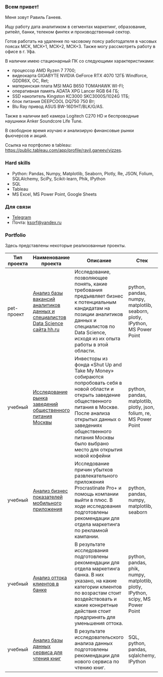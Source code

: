 ### Всем привет!

Меня зовут Равиль Ганеев.

Ищу работу дата аналитиком в сегментах маркетинг, образование, ритейл, банки, телеком финтех и производственный сектор.

Готов работать на удаленке по часовому поясу работодателя в часовых поясах МСК, МСК+1, МСК+2, МСК+3. Также могу рассмотреть работу в офисе в г. Уфа.

В наличии имею стационарный ПК со следующими характеристиками:
- процессор AMD Ryzen 7 7700;
- видеокарта GIGABYTE NVIDIA GeForce RTX 4070 12ГБ Windforce, GDDR6X, OC, Ret;
- материнская плата MSI MAG B650 TOMAHAWK WI-FI;
- оперативная память ADATA XPG Lancer RGB 64 ГБ;
- SSD накопитель Kingston KC3000 SKC3000S/1024G 1ТБ;
- блок питания DEEPCOOL DQ750 750 Вт;
- Blu Ray привод ASUS BW-16D1HT/BLK/G/AS.

Также в наличии веб камера Logitech C270 HD и беспроводные наушники Anker Soundcore Life Tune.

В свободное время изучаю и анализирую финансовые рынки фьючерсов и акций.

Ссылка на портфолио в tableau: https://public.tableau.com/app/profile/ravil.ganeev/vizzes.

### Hard skills
- Python: Pandas, Numpy, Matplotlib, Seaborn, Plotly, Re, JSON, Folium, SQLAlchemy, SciPy, Scikit-learn, Phik, IPython
- SQL
- Tableau
- MS Excel, MS Power Point, Google Sheets

### Для связи
- [Telegram](https://t.me/Ravil_Gn)
- Почта: ksorf@yandex.ru

### Portfolio
Здесь представлены некоторые реализованные проекты.

| Тип проекта | Наименование проекта       | Описание                             | Стек                        |
|-------------|----------------------------|--------------------------------------|-----------------------------|
| pet-проект |[Анализ базы вакансий аналитиков данных и специалистов Data Science сайта hh.ru](https://github.com/Ravil-1989/portfolio/tree/main/analysis_vacancies)|Исследование, позволяющее понять, какие требования предъявляет бизнес к потенциальным кандидатам на позиции аналитиков данных  и специалистов по Data Science, исходя из их опыта работы в этой области.|python, pandas, numpy, matplotlib, seaborn, plotly, IPython, MS Power Point|
| учебный |[Исследование рынка заведений общественного питания Москвы](https://github.com/Ravil-1989/portfolio/tree/main/public_catering_moscow)|Инвесторы из фонда «Shut Up and Take My Money» собираются попробовать себя в новой области и открыть заведение общественного питания в Москве. После анализа открытых данных о заведениях общественного питания Москвы было выбрано место для открытия новой кофейни|python, pandas, matplotlib, plotly, json, folium, re, MS Power Point|
| учебный |[Анализ бизнес показателей мобильного приложения](https://github.com/Ravil-1989/portfolio/tree/main/business_indicators_analysis)|Исследование причин убытков развлекательного приложения Procrastinate Pro+ и помощь компании выйти в плюс. В ходе исследования подготовлены рекомендации для отдела маркетинга по рекламной кампании.|python, pandas, numpy, matplotlib, seaborn|
| учебный |[Анализ оттока клиентов в банке](https://github.com/Ravil-1989/portfolio/tree/main/customer_churn_analysis)|В результате исследования подготовлены рекомендации для отдела маркетинга банка. В них указано, на какие категории клиентов по возрастам стоит воздействовать и какие конкретные действия стоит предпринять для уменьшения оттока.|python, pandas, phik, numpy, matplotlib, plotly, IPython, scipy, MS Power Point|
| учебный |[Анализ базы данных сервиса для чтения книг](https://github.com/Ravil-1989/portfolio/tree/main/analysis_service_reading)|В результате исследовательского анализа данных подготовлены рекомендации для нового сервиса по чтению книг.|SQL, python, pandas, sqlalchemy, IPython|
